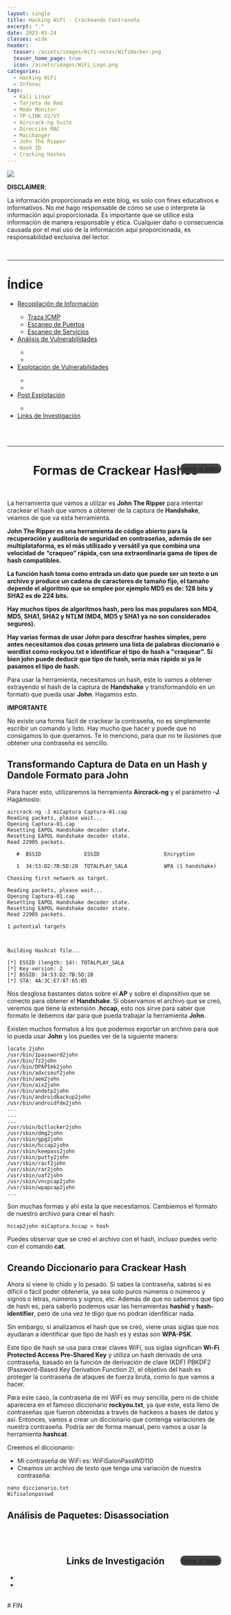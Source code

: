 ```yaml
---
layout: single
title: Hacking WiFi - Crackeando Contraseña
excerpt: "."
date: 2023-05-24
classes: wide
header:
  teaser: /assets/images/Wifi-notes/WifiHacker.png
  teaser_home_page: true
  icon: /assets/images/WiFi_Logo.png
categories:
  - Hacking WiFi
  - Infosec
tags:
  - Kali Linux
  - Tarjeta de Red
  - Modo Monitor
  - TP-LINK V2/V3
  - Aircrack-ng Suite
  - Dirección MAC
  - Macchanger
  - John The Ripper
  - Hash ID
  - Cracking Hashes
---
```

![](/assets/images/Wifi-notes/hackers.jpeg)



**DISCLAIMER**:

La información proporcionada en este blog, es solo con fines educativos e informativos. No me hago responsable de cómo se use o interprete la información aquí proporcionada. Es importante que se utilice esta información de manera responsable y ética. Cualquier daño o consecuencia causada por el mal uso de la información aquí proporcionada, es responsabilidad exclusiva del lector.


<br>
<hr>
<div id="Indice">
	<h1>Índice</h1>
	<ul>
		<li><a href="#Recopilacion">Recopilación de Información</a></li>
			<ul>
				<li><a href="#Ping">Traza ICMP</a></li>
				<li><a href="#Puertos">Escaneo de Puertos</a></li>
				<li><a href="#Servicios">Escaneo de Servicios</a></li>
			</ul>
		<li><a href="#Analisis">Análisis de Vulnerabilidades</a></li>
			<ul>
				<li><a href="#"></a></li>
				<li><a href="#"></a></li>
			</ul>
		<li><a href="#Explotacion">Explotación de Vulnerabilidades</a></li>
			<ul>
				<li><a href="#"></a></li>
				<li><a href="#"></a></li>
			</ul>
		<li><a href="#Post">Post Explotación</a></li>
			<ul>
				<li><a href="#"></a></li>
			</ul>
		<li><a href="#Links">Links de Investigación</a></li>
	</ul>
</div>


<br>
<br>
<hr>
<div style="position: relative;">
 <h1 id="Cracking" style="text-align:center;">Formas de Crackear Hashes</h1>
  <button style="position:absolute; left:80%; top:3%; background-color:#444444; border-radius:10px; border:none; padding:4px;6px; font-size:0.80rem;">
   <a href="#Indice">Volver al Índice</a>
  </button>
</div>
<br>

La herramienta que vamos a utilzar es **John The Ripper** para intentar crackear el hash que vamos a obtener de la captura de **Handshake**, veamos de que va esta herramienta.

**John The Ripper es una herramienta de código abierto para la recuperación y auditoría de seguridad en contraseñas, además de ser multiplataforma, es el más utilizado y versátil ya que combina una velocidad de “craqueo” rápida, con una extraordinaria gama de tipos de hash compatibles.**

**La función hash toma como entrada un dato que puede ser un texto o un archivo y produce un cadena de caracteres de tamaño fijo, el tamaño depende el algoritmo que se emplee por ejemplo MD5 es de: 128 bits y SHA2 es de 224 bits.**

**Hay muchos tipos de algoritmos hash, pero los mas populares son MD4, MD5, SHA1, SHA2 y NTLM (MD4, MD5 y SHA1 ya no son considerados seguros).**

**Hay varias formas de usar John para descifrar hashes simples, pero antes necesitamos dos cosas primero una lista de palabras diccionario o wordlist como rockyou.txt e identificar el tipo de hash a "craquear". Si bien john puede deducir que tipo de hash, seria más rápido si ya le pasamos el tipo de hash.**

Para usar la herramienta, necesitamos un hash, este lo vamos a obtener extrayendo el hash de la captura de **Handshake** y transformandolo en un formato que pueda usar **John**. Hagamos esto.

**IMPORTANTE**

No existe una forma fácil de crackear la contraseña, no es simplemente escribir un comando y listo. Hay mucho que hacer y puede que no consigamos lo que queramos. Te lo menciono, para que no te ilusiones que obtener una contraseña es sencillo. 

<h2 id="Fromato">Transformando Captura de Data en un Hash y Dandole Formato para John</h2>

Para hacer esto, utilizaremos la herramienta **Aircrack-ng** y el parámetro **-J**. Hagámoslo:
```
aircrack-ng -J miCaptura Captura-01.cap
Reading packets, please wait...
Opening Captura-01.cap
Resetting EAPOL Handshake decoder state.
Resetting EAPOL Handshake decoder state.
Read 22905 packets.

   #  BSSID              ESSID                     Encryption

   1  34:53:D2:7B:5D:28  TOTALPLAY_SALA            WPA (1 handshake)

Choosing first network as target.

Reading packets, please wait...
Opening Captura-01.cap
Resetting EAPOL Handshake decoder state.
Resetting EAPOL Handshake decoder state.
Read 22905 packets.

1 potential targets



Building Hashcat file...

[*] ESSID (length: 14): TOTALPLAY_SALA
[*] Key version: 2
[*] BSSID: 34:53:D2:7B:5D:28
[*] STA: 4A:3C:E7:87:65:B5
```
Nos desglosa bastantes datos sobre el **AP** y sobre el dispositivo que se conecto para obtener el **Handshake**. Si observamos el archivo que se creó, veremos que tiene la extensión **.hccap**, esto nos sirve para saber que formato le debemos dar para que pueda trabajar la herramienta **John**.

Existen muchos formatos a los que podemos exportar un archivo para que lo pueda usar **John** y los puedes ver de la siguiente manera:
```
locate 2john
/usr/bin/1password2john
/usr/bin/7z2john
/usr/bin/DPAPImk2john
/usr/bin/adxcsouf2john
/usr/bin/aem2john
/usr/bin/aix2john
/usr/bin/andotp2john
/usr/bin/androidbackup2john
/usr/bin/androidfde2john
...
...
...
/usr/sbin/bitlocker2john
/usr/sbin/dmg2john
/usr/sbin/gpg2john
/usr/sbin/hccap2john
/usr/sbin/keepass2john
/usr/sbin/putty2john
/usr/sbin/racf2john
/usr/sbin/rar2john
/usr/sbin/uaf2john
/usr/sbin/vncpcap2john
/usr/sbin/wpapcap2john
...
```
Son muchas formas y ahí esta la que necesitamos. Cambiemos el formato de nuestro archivo para crear el hash:
```
hccap2john miCaptura.hccap > hash
```
Puedes observar que se creó el archivo con el hash, incluso puedes verlo con el comando **cat**.

<h2 id="Diccionario">Creando Diccionario para Crackear Hash</h2>

Ahora sí viene lo chido y lo pesado. Si sabes la contraseña, sabras si es dificil o fácil poder obtenerla, ya sea solo puros números o números y signos o letras, números y signos, etc. Además de que no sabemos que tipo de hash es, para saberlo podemos usar las herramientas **hashid** y **hash-identifier**, pero de una vez te digo que no podran idenfiticar nada.

Sin embargo, si analizamos el hash que se creó, viene unas siglas que nos ayudaran a identificar que tipo de hash es y estas son **WPA-PSK**.

Este tipo de hash se usa para crear claves WiFi, sus siglas significan **Wi-Fi Protected Access Pre-Shared Key** y utiliza un hash derivado de una contraseña, basado en la función de derivación de clave (KDF) PBKDF2 (Password-Based Key Derivation Function 2), el objetivo del hash es proteger la contraseña de ataques de fuerza bruta, como lo que vamos a hacer.

Para este caso, la contraseña de mi WiFi es muy sencilla, pero ni de chiste aparecera en el famoso diccionario **rockyou.txt**, ya que este, esta lleno de contraseñas que fueron obtenidas a través de hackeos a bases de datos y así. Entonces, vamos a crear un diccionario que contenga variaciones de nuestra contraseña. Podría ser de forma manual, pero vamos a usar la herramienta **hashcat**. 

Creemos el diccionario:
* Mi contraseña de WiFi es: WiFiSalonPassWD110
* Creamos un archivo de texto que tenga una variación de nuestra contraseña:
```
nano diccionario.txt
Wifisalonpasswd
```









<h2 id="Desasociacion">Análisis de Paquetes: Disassociation</h2>



<br>
<br>
<div style="position: relative;">
 <h2 id="Links" style="text-align:center;">Links de Investigación</h2>
  <button style="position:absolute; left:80%; top:3%; background-color:#444444; border-radius:10px; border:none; padding:4px;6px; font-size:0.80rem;">
   <a href="#Indice">Volver al Índice</a>
  </button>
</div>


* 
* 

<br>
# FIN
